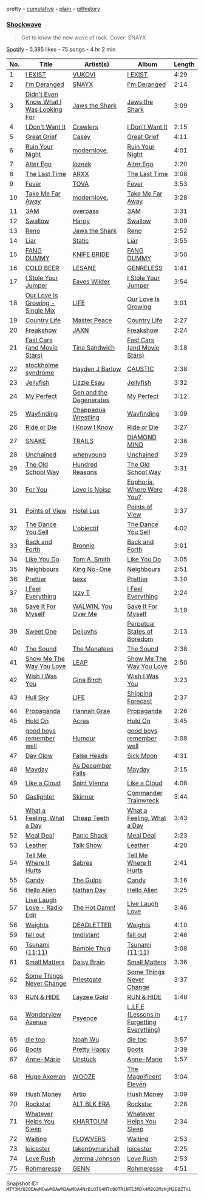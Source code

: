 pretty - [cumulative](/playlists/cumulative/37i9dQZF1DWYlpoS0u7ZOs.md) - [plain](/playlists/plain/37i9dQZF1DWYlpoS0u7ZOs) - [githistory](https://github.githistory.xyz/mackorone/spotify-playlist-archive/blob/main/playlists/plain/37i9dQZF1DWYlpoS0u7ZOs)

### [Shockwave](https://open.spotify.com/playlist/37i9dQZF1DWYlpoS0u7ZOs)

> Get to know the new wave of rock\. Cover: SNAYX

[Spotify](https://open.spotify.com/user/spotify) - 5,385 likes - 75 songs - 4 hr 2 min

| No. | Title | Artist(s) | Album | Length |
|---|---|---|---|---|
| 1 | [I EXIST](https://open.spotify.com/track/3eI62ZWWxkl4LUaBqXvA6Y) | [VUKOVI](https://open.spotify.com/artist/1844Ua6R4gOuH6GLdlR4dt) | [I EXIST](https://open.spotify.com/album/278scJHsCyBRWl94O0C0d5) | 4:29 |
| 2 | [I'm Deranged](https://open.spotify.com/track/1lCS3D0iuE4nLXhXHT2iuq) | [SNAYX](https://open.spotify.com/artist/4kQgsrHUSc9IjuwWP30gf0) | [I'm Deranged](https://open.spotify.com/album/1BUW63sCkPSEKNadYTAAsH) | 2:14 |
| 3 | [Didn't Even Know What I Was Looking For](https://open.spotify.com/track/7hdk9RNXMsXmoASR7TktzG) | [Jaws the Shark](https://open.spotify.com/artist/4aroFthfrYQXH0QJdLUH3S) | [Jaws the Shark](https://open.spotify.com/album/5Qs7fZsUxaY5PqClldAPA5) | 3:09 |
| 4 | [I Don't Want It](https://open.spotify.com/track/2Svk6hoXp983eh8f95Oupd) | [Crawlers](https://open.spotify.com/artist/2xtmoxSauQs0TQFUoHmbfy) | [I Don't Want It](https://open.spotify.com/album/1DW7NqqzHq2QdzoDvB5VXm) | 2:15 |
| 5 | [Great Grief](https://open.spotify.com/track/56gsIFy0ZHmmD9aP8oyW8Y) | [Casey](https://open.spotify.com/artist/7KqVvL7NOdUWyQg2B63cck) | [Great Grief](https://open.spotify.com/album/06tHEFc4lfNhfJaZLEYHD0) | 4:11 |
| 6 | [Ruin Your Night](https://open.spotify.com/track/0gWPthWTDVcV4cBCyuaYxV) | [modernlove.](https://open.spotify.com/artist/2u17Ej1u0JHyRsstmofsrh) | [Ruin Your Night](https://open.spotify.com/album/6kIHeuiJfhPGq6eo68hfqV) | 4:01 |
| 7 | [Alter Ego](https://open.spotify.com/track/1miBcqjGpcoTBcdjnFjJrG) | [lozeak](https://open.spotify.com/artist/0neQuv6AF4kuA82CZcPoAc) | [Alter Ego](https://open.spotify.com/album/0vC6K5RFvqdE2CSpYZQXIz) | 2:20 |
| 8 | [The Last Time](https://open.spotify.com/track/756kOtZrHmoLUCPmVE6kCy) | [ARXX](https://open.spotify.com/artist/1pQ8qfxpuRJKEUFPGrf6Uc) | [The Last Time](https://open.spotify.com/album/0u0yVaTbeGJIKM2EGtwnIy) | 3:08 |
| 9 | [Fever](https://open.spotify.com/track/2OyBO7x26a0J92gicUgie5) | [TOVA](https://open.spotify.com/artist/6xjivjGafHAQaOLI463ZpC) | [Fever](https://open.spotify.com/album/7AIA9j3BcSt4uI3n7uZuQa) | 3:53 |
| 10 | [Take Me Far Away](https://open.spotify.com/track/54JVMQ2UMEKPeizC3aPnVp) | [modernlove.](https://open.spotify.com/artist/2u17Ej1u0JHyRsstmofsrh) | [Take Me Far Away](https://open.spotify.com/album/5r6N4QKpG22l1cFkZoduCY) | 3:28 |
| 11 | [3AM](https://open.spotify.com/track/7q6sN7NKKowCDvPHS0SaCi) | [overpass](https://open.spotify.com/artist/2y3PEaAgTdxYfbyeSXORv8) | [3AM](https://open.spotify.com/album/1Cmfz56eoj4qs3ZMvfvCUx) | 3:31 |
| 12 | [Swallow](https://open.spotify.com/track/0bDFmPqNCXQcfAc3njZszA) | [Harpy](https://open.spotify.com/artist/0fLFfyc0914STFxEyQHZhX) | [Swallow](https://open.spotify.com/album/7hXMo6KNd71w3y7Zd4r134) | 3:09 |
| 13 | [Reno](https://open.spotify.com/track/6NFQr0WZWtlYWm8S45MGkB) | [Jaws the Shark](https://open.spotify.com/artist/4aroFthfrYQXH0QJdLUH3S) | [Reno](https://open.spotify.com/album/4f4MrietRuMCzW9qPw00j3) | 2:52 |
| 14 | [Liar](https://open.spotify.com/track/6M5P7gqhMtgvhgDkNMcn4L) | [Static](https://open.spotify.com/artist/6BwhFZ9G4KMJ2njYMjRtZc) | [Liar](https://open.spotify.com/album/7l8Yu9tPWQsXXeOsMWXioC) | 3:55 |
| 15 | [FANG DUMMY](https://open.spotify.com/track/1l7f2QP8JcJDP0jAyxxjA7) | [KNIFE BRIDE](https://open.spotify.com/artist/34THm21WWzzr69EetTmnVG) | [FANG DUMMY](https://open.spotify.com/album/4qkuZszjUTkx0bVhtiGwMy) | 3:50 |
| 16 | [COLD BEER](https://open.spotify.com/track/5pYO1LrXa4dbO2SxSliUhs) | [LESANE](https://open.spotify.com/artist/57N1gBU2XPgJH1f8UPBW7L) | [GENRELESS](https://open.spotify.com/album/7kTqaUsZea6CxLpvgzRA3E) | 1:41 |
| 17 | [I Stole Your Jumper](https://open.spotify.com/track/5nuROIVvYDED6r0akmIwXT) | [Eaves Wilder](https://open.spotify.com/artist/41NfVLegTOApdhejdXt4jQ) | [I Stole Your Jumper](https://open.spotify.com/album/5NxaINFTcSNBXAiNnacHFM) | 3:54 |
| 18 | [Our Love Is Growing \- Single Mix](https://open.spotify.com/track/1UpFjzn7zBmwtrZgyXL63p) | [LIFE](https://open.spotify.com/artist/2NWimAynlyqVUWD4YnJHlC) | [Our Love Is Growing](https://open.spotify.com/album/00TPwByRL8JEFa9aykOuW5) | 3:01 |
| 19 | [Country Life](https://open.spotify.com/track/5mZJ5BCODAWK22CtWHgJvn) | [Master Peace](https://open.spotify.com/artist/4GNHtO2iEJ09r4JNTlqnO9) | [Country Life](https://open.spotify.com/album/1lPzPrmioCkfZIGLzg2XgT) | 2:27 |
| 20 | [Freakshow](https://open.spotify.com/track/4qG7VJzZS75eZVv6LFnLbM) | [JAXN](https://open.spotify.com/artist/7DwbU77epeOXvBO9xfOmh7) | [Freakshow](https://open.spotify.com/album/2DzI2RSNz6HxgmHJCzwCK6) | 2:24 |
| 21 | [Fast Cars \(and Movie Stars\)](https://open.spotify.com/track/6euhZEz9DZVQMMGvVd7BL0) | [Tina Sandwich](https://open.spotify.com/artist/02OtGA9A0NKICOB9QZ4zc9) | [Fast Cars \(and Movie Stars\)](https://open.spotify.com/album/6CcN98WZ9dueLWi694Nw7K) | 3:18 |
| 22 | [stockholme syndrome](https://open.spotify.com/track/3vBgnkGxNvflZGsNSE2d57) | [Hayden J Barlow](https://open.spotify.com/artist/54QKgqIuwIximWz6A6ZQG2) | [CAUSTIC](https://open.spotify.com/album/6d305ez1t5HUZjXsNUWQRf) | 2:38 |
| 23 | [Jellyfish](https://open.spotify.com/track/5QoAoPROnMerJZXHSdCA6U) | [Lizzie Esau](https://open.spotify.com/artist/3E2PKHxfpNa2R6N3RIpa8S) | [Jellyfish](https://open.spotify.com/album/6h0uAe4jR7ej8bFFl5JNhI) | 3:32 |
| 24 | [My Perfect](https://open.spotify.com/track/4wd0skBSF7oBUOeULBeitG) | [Gen and the Degenerates](https://open.spotify.com/artist/7oEVPoHXaj73ddUCTNlO9E) | [My Perfect](https://open.spotify.com/album/1mcKvwXKx1OIUHBOAuyQl7) | 3:12 |
| 25 | [Wayfinding](https://open.spotify.com/track/1SBkDOflNcFTPGysQJa9gd) | [Chappaqua Wrestling](https://open.spotify.com/artist/5S4qUw22ZF7gTPUEx61SyC) | [Wayfinding](https://open.spotify.com/album/2uKHnwdrCulGi0RdoaJCMl) | 3:09 |
| 26 | [Ride or Die](https://open.spotify.com/track/4GvJcJ8DMdiIZGv07rticR) | [I Know I Know](https://open.spotify.com/artist/2h1bH6yGBBd68pHNoOrPCx) | [Ride or Die](https://open.spotify.com/album/1x1rQfGHANkoaceBGUGb8h) | 3:27 |
| 27 | [SNAKE](https://open.spotify.com/track/17urJ2489co5uLZRxhqas1) | [TRAILS](https://open.spotify.com/artist/4CSX0R9KLs9HkyqLfiraPQ) | [DIAMOND MIND](https://open.spotify.com/album/7rC7pmjIfcoPAH7llevI69) | 2:36 |
| 28 | [Unchained](https://open.spotify.com/track/2CBvjn9Nqxb2zjhKFz6cEV) | [whenyoung](https://open.spotify.com/artist/6IcfYALmhjyW2kJwRNXHJp) | [Unchained](https://open.spotify.com/album/0BelpsRp8VUFESM1zUbq6c) | 3:29 |
| 29 | [The Old School Way](https://open.spotify.com/track/2s03Z86G09dg3K0ogdwcjR) | [Hundred Reasons](https://open.spotify.com/artist/5jcIIICg01zIq8InYieJ5w) | [The Old School Way](https://open.spotify.com/album/0cpDwmTqLL5iqiSCofJb1d) | 3:31 |
| 30 | [For You](https://open.spotify.com/track/0yUymvlfxHWxE62ys8VtbM) | [Love Is Noise](https://open.spotify.com/artist/4qY6XGFQwZubu0oKBJeVki) | [Euphoria, Where Were You?](https://open.spotify.com/album/5F3s345rSD0UJe8IWo3imC) | 4:28 |
| 31 | [Points of View](https://open.spotify.com/track/3RnHVxYDzYHjAXIiSPrxUN) | [Hotel Lux](https://open.spotify.com/artist/6tdX8iW13i9uRwGzyfRFMR) | [Points of View](https://open.spotify.com/album/475DvjXowIrzPg0t6R7Ymk) | 3:37 |
| 32 | [The Dance You Sell](https://open.spotify.com/track/2ccm3ZxZcrlLYJu7KCmyVE) | [L'objectif](https://open.spotify.com/artist/7dB5TtNG9BHNj4QCfS0SQg) | [The Dance You Sell](https://open.spotify.com/album/3eKHyyJnvSmh6U0r0xa5V7) | 4:02 |
| 33 | [Back and Forth](https://open.spotify.com/track/5dn10JRAyRJQ4CwChvH36u) | [Bronnie](https://open.spotify.com/artist/6xAfmpNG113QC08DHcQgv6) | [Back and Forth](https://open.spotify.com/album/2JZWI0ofeqQi0JNaLIGaW5) | 3:01 |
| 34 | [Like You Do](https://open.spotify.com/track/6ZVCjPMf1rHdGrNrdUguIm) | [Tom A\. Smith](https://open.spotify.com/artist/6haZIHZVYI79wKvp6FCFML) | [Like You Do](https://open.spotify.com/album/0v16l7GQAeUKZrFIRSKLSz) | 3:05 |
| 35 | [Neighbours](https://open.spotify.com/track/6PpGAVANQ6CZ5OSIwA3oBj) | [King No\-One](https://open.spotify.com/artist/6hWReUQlQwLTYlmZ1vltRB) | [Neighbours](https://open.spotify.com/album/3udbFrx4tlFGwZEh4CK3HX) | 2:51 |
| 36 | [Prettier](https://open.spotify.com/track/5GS5Na3mniJLdcD92SFrQd) | [bexx](https://open.spotify.com/artist/6tXuCxJODkifV9zdPsA1G6) | [Prettier](https://open.spotify.com/album/2Evdn2clIwpJ3gj4oLyQI4) | 3:10 |
| 37 | [I Feel Everything](https://open.spotify.com/track/3EkSfn6JMfIqCu3coLz1jy) | [Izzy T](https://open.spotify.com/artist/2YoA6qpLPKl5KkGbxlxDMg) | [I Feel Everything](https://open.spotify.com/album/4VRNBtU7RQheZTYLH6QT6m) | 2:24 |
| 38 | [Save It For Myself](https://open.spotify.com/track/5AWQZVceAinzjsCQH50WlX) | [WALWIN](https://open.spotify.com/artist/25I3ONjJhbX1mE62i57djG), [You Over Me](https://open.spotify.com/artist/5se7CBddY96rvFP3oQ6Pim) | [Save It For Myself](https://open.spotify.com/album/5bzfUN9nM3mCr7goLdbrVF) | 3:19 |
| 39 | [Sweet One](https://open.spotify.com/track/2keqxI0IrJUrdBbXpswQpI) | [Deijuvhs](https://open.spotify.com/artist/1pdiVBF8SDDpleSjlNhP8C) | [Perpetual States of Boredom](https://open.spotify.com/album/0d3mjWzH04Ggs8aS2dfZOl) | 2:13 |
| 40 | [The Sound](https://open.spotify.com/track/5wO1dqc1lSpQFFut9auHQC) | [The Manatees](https://open.spotify.com/artist/2cWGltn2fZoaAiIhuQyw5h) | [The Sound](https://open.spotify.com/album/3GJzkSgCqNsm1kiVqwo5SY) | 2:38 |
| 41 | [Show Me The Way You Love](https://open.spotify.com/track/0IlTOMZmU9vAvNGgsaV9TG) | [LEAP](https://open.spotify.com/artist/538iX6YCTybcgzsrjDTrFi) | [Show Me The Way You Love](https://open.spotify.com/album/7vBSj21hnnMEu0TCoisNUx) | 2:50 |
| 42 | [Wish I Was You](https://open.spotify.com/track/1hZ78pAQTniUNnxIes68Jd) | [Gina Birch](https://open.spotify.com/artist/6Uf8GS97rZbMv6vUFKhWft) | [Wish I Was You](https://open.spotify.com/album/3ovvIDsSYjs0Op2SExhzWF) | 3:23 |
| 43 | [Hull Sky](https://open.spotify.com/track/3KTFknLMGHEH7yaxCjDrS7) | [LIFE](https://open.spotify.com/artist/2NWimAynlyqVUWD4YnJHlC) | [Shipping Forecast](https://open.spotify.com/album/4bDVGO2hYS0Hxe07ilSi9x) | 2:37 |
| 44 | [Propaganda](https://open.spotify.com/track/7ySX1sgdBBCzw7WacxCYiS) | [Hannah Grae](https://open.spotify.com/artist/06vyPLBCJLDF8EGgQJEEhV) | [Propaganda](https://open.spotify.com/album/4DypGkmzZGw3chFK6Zh3Pr) | 2:26 |
| 45 | [Hold On](https://open.spotify.com/track/6iGRB390nCX5QKcu3QQVI4) | [Acres](https://open.spotify.com/artist/3y43zXffnLmhyQD1K4QCmD) | [Hold On](https://open.spotify.com/album/6oPA6UqARi3sZqg8ysQ73c) | 3:45 |
| 46 | [good boys remember well](https://open.spotify.com/track/4syzVAkmE49hs9WjY7j0o7) | [Humour](https://open.spotify.com/artist/5ErUNpyxSBAdjZaKlefsUr) | [good boys remember well](https://open.spotify.com/album/1m7ZzHsSp6EqucLAt57O3S) | 3:08 |
| 47 | [Day Glow](https://open.spotify.com/track/6re1o3rJ5vUZ97HqArXQLa) | [False Heads](https://open.spotify.com/artist/2tZaXwpCHEhoVEBQuRI4vu) | [Sick Moon](https://open.spotify.com/album/0dOCttwqrzhoBngWnuwJCd) | 4:31 |
| 48 | [Mayday](https://open.spotify.com/track/1edhPisNI08MF5QlmY7cBa) | [As December Falls](https://open.spotify.com/artist/7Atp614yT56v9XrlqZryzX) | [Mayday](https://open.spotify.com/album/6heLspB3z0lhszKGKwNBfo) | 3:15 |
| 49 | [Like a Cloud](https://open.spotify.com/track/7GoINrNECkHo1jsE0lCfX5) | [Saint Vienna](https://open.spotify.com/artist/5yPSiOQWSlccuKzZAAa8q5) | [Like a Cloud](https://open.spotify.com/album/7KBy1bXPUok1aOrWcCEoqI) | 4:08 |
| 50 | [Gaslighter](https://open.spotify.com/track/0CvJWXoFSiPHYpLiQK1PBf) | [Skinner](https://open.spotify.com/artist/2Se7imfs8bxem8G6oVNABJ) | [Commander Trainwreck](https://open.spotify.com/album/3pgkvZHrpEawDd8GKrG1xu) | 3:44 |
| 51 | [What a Feeling, What a Day](https://open.spotify.com/track/31CVU6BQWYnAUMbBoVuM0c) | [Cheap Teeth](https://open.spotify.com/artist/5xSUCTkvySb5EiUjKQljYe) | [What a Feeling, What a Day](https://open.spotify.com/album/4MnjBxtaHm6gh99JDgBYhC) | 3:43 |
| 52 | [Meal Deal](https://open.spotify.com/track/5qKqepzQPaif5QKoZNsiOU) | [Panic Shack](https://open.spotify.com/artist/26HCuM5PamldoaHII5Ifxc) | [Meal Deal](https://open.spotify.com/album/1vxQHrNWHlXJsKIsozh2UZ) | 2:23 |
| 53 | [Leather](https://open.spotify.com/track/4lj9sAmb00T1JloLEsQaGl) | [Talk Show](https://open.spotify.com/artist/6maphvdwLWb9tIeiFAAaE3) | [Leather](https://open.spotify.com/album/1zomrGI2LeCPKzxfS5eN4x) | 4:20 |
| 54 | [Tell Me Where It Hurts](https://open.spotify.com/track/5XKoMPxmsPtmVnlzwMfsWa) | [Sabres](https://open.spotify.com/artist/1L2pqZASBGASpUsdiQ02qH) | [Tell Me Where It Hurts](https://open.spotify.com/album/0pGYM4iRSukPoGsCZ4w0mr) | 2:41 |
| 55 | [Candy](https://open.spotify.com/track/0p5xMjlOc6Rpm8Y974Kn6H) | [The Gulps](https://open.spotify.com/artist/62HCZvFY4HgJLQb7x6fdLD) | [Candy](https://open.spotify.com/album/69TTf5gGOmechxuZ4AEjsG) | 3:16 |
| 56 | [Hello Alien](https://open.spotify.com/track/4apqIevNZl1POiQccrGWls) | [Nathan Day](https://open.spotify.com/artist/3kEC0PwfYf8pGHiKFQk8OX) | [Hello Alien](https://open.spotify.com/album/0dZ0p4707siTGOUEvr98D5) | 3:25 |
| 57 | [Live Laugh Love \- Radio Edit](https://open.spotify.com/track/5NveRq5V6eSyVX7DiYenLW) | [The Hot Damn!](https://open.spotify.com/artist/06o7ZJaBFxeAzRqonqi7w5) | [Live Laugh Love](https://open.spotify.com/album/0QpxeNDCvP58iDeOcJIoVK) | 3:46 |
| 58 | [Weights](https://open.spotify.com/track/7dLsiya9SPVDn3CuuBpsUv) | [DEADLETTER](https://open.spotify.com/artist/4MfUQ99z2kgMnl9hAwffBx) | [Weights](https://open.spotify.com/album/538vCnG1pNK3jnC1jRd3x4) | 4:10 |
| 59 | [fall out](https://open.spotify.com/track/5tgqhVEHiEocYQy5paevD7) | [tmdistant](https://open.spotify.com/artist/6BJvojHlWWAV9cbJouYPUi) | [fall out](https://open.spotify.com/album/6TR6863vKfyOFsbiKjQtkG) | 2:46 |
| 60 | [Tsunami \(11:11\)](https://open.spotify.com/track/0u4SRuld2zPAnyImNdfMAo) | [Bambie Thug](https://open.spotify.com/artist/6g3orasGcMPn0gwcE3JMAC) | [Tsunami \(11:11\)](https://open.spotify.com/album/1mQwEcEkEfQ5EFW9Q4PpsE) | 3:08 |
| 61 | [Small Matters](https://open.spotify.com/track/4Sk854TnjHO9egHz9VpPQo) | [Daisy Brain](https://open.spotify.com/artist/5WuDKeWph4EKsyy9e56Mz4) | [Small Matters](https://open.spotify.com/album/0ya8cuwKlFlOvFrlgvdD37) | 3:36 |
| 62 | [Some Things Never Change](https://open.spotify.com/track/4clBv8sHZ7gqyH7xhlmCCC) | [Priestgate](https://open.spotify.com/artist/0mhU2f9YqeYcnEW6ynit0i) | [Some Things Never Change](https://open.spotify.com/album/1UQqxMCjWrWBm5oIk79sV4) | 3:37 |
| 63 | [RUN & HIDE](https://open.spotify.com/track/7EFbx9VydYfzHnBBVtZiDc) | [Layzee Gold](https://open.spotify.com/artist/7hcfPgk1kIiXbQFbLwkTwK) | [RUN & HIDE](https://open.spotify.com/album/2r5LYOb2EY3Uvg10ELI5sE) | 1:48 |
| 64 | [Wonderview Avenue](https://open.spotify.com/track/4gatVa46M1UTnwTdKaqJRu) | [Psyence](https://open.spotify.com/artist/7chWLK2BeJ5tEH5VMc5l5b) | [L.I.F.E \(Lessons in Forgetting Everything\)](https://open.spotify.com/album/3KLYGJrlF8iRREMfq5Rf7I) | 4:17 |
| 65 | [die too](https://open.spotify.com/track/3QMtUdoPW6mTsBO4QJ2E2m) | [Noah Wu](https://open.spotify.com/artist/3PJ4eAFMJf98I6dFgeSiQK) | [die too](https://open.spotify.com/album/7Ii8lnvDafBOYK0sv5999g) | 3:57 |
| 66 | [Boots](https://open.spotify.com/track/1NuBaXmaY9sbyPZ1EwwlIw) | [Pretty Happy](https://open.spotify.com/artist/55ID3BZCEsvwergEvrvd0I) | [Boots](https://open.spotify.com/album/0KUAvupvxFSmOAttRQ4nY8) | 3:39 |
| 67 | [Anne\-Marie](https://open.spotify.com/track/11YJcHoDWyNQHifnp4DPXs) | [Unstuck](https://open.spotify.com/artist/7MX0YZHCtTNZ72F5z2tbnP) | [Anne\-Marie](https://open.spotify.com/album/3uq658Scb5P1dZnWWbM500) | 1:57 |
| 68 | [Huge Axeman](https://open.spotify.com/track/68JtByrtk4qcSYCb33Axdg) | [WOOZE](https://open.spotify.com/artist/2whltAXPg8ozoiC9U1knhA) | [The Magnificent Eleven](https://open.spotify.com/album/6Xb7j7pPxSLgMbne3V9dKs) | 3:04 |
| 69 | [Hush Money](https://open.spotify.com/track/0OwTrDrSkklaJW709hjcDP) | [Artio](https://open.spotify.com/artist/0l2QxnR8KJQT4m2Ax8rhh5) | [Hush Money](https://open.spotify.com/album/549SYTY5VnJUTnfxgfa8NO) | 3:09 |
| 70 | [Rockstar](https://open.spotify.com/track/1hiUjws67EtIOAIRVJgrlW) | [ALT BLK ERA](https://open.spotify.com/artist/4FNR2qdCVKGAep4alfgt25) | [Rockstar](https://open.spotify.com/album/4ccThge1HXXsxIKGuXCMlN) | 2:28 |
| 71 | [Whatever Helps You Sleep](https://open.spotify.com/track/54REUcGs6ZgGNe5qV9oiNr) | [KHARTOUM](https://open.spotify.com/artist/4hYvirqM4pHCsklzddaMsM) | [Whatever Helps You Sleep](https://open.spotify.com/album/5mhvUUmhAWAo5niRe6kaAH) | 2:34 |
| 72 | [Waiting](https://open.spotify.com/track/2KMefBHwUJBmP9w2XZKnoa) | [FLOWVERS](https://open.spotify.com/artist/3XoX4Dj24vKTKVNRvlFksP) | [Waiting](https://open.spotify.com/album/2avlwtPBYNGSb08LXQrI9S) | 2:53 |
| 73 | [leicester](https://open.spotify.com/track/6C4rKvQkoyayJYKEOzzEYr) | [takenbymarshall](https://open.spotify.com/artist/0GZXOWGXr9hXvwsbtFmAOV) | [leicester](https://open.spotify.com/album/3TXPpN3KHl3147ERSJvZLH) | 2:25 |
| 74 | [Love Rush](https://open.spotify.com/track/41BpMpEPf3oo81DUoGfw32) | [Jemma Johnson](https://open.spotify.com/artist/7uhRd4COwyCLdMiTXzw7Hq) | [Love Rush](https://open.spotify.com/album/72Q9DnfCrWdrY8A95mXXrr) | 2:53 |
| 75 | [Rohmeresse](https://open.spotify.com/track/1fhdNRoxgELg1nTqC4O011) | [ĠENN](https://open.spotify.com/artist/5mZ836Fy59tOJEcqWfN771) | [Rohmeresse](https://open.spotify.com/album/2LyFQ90jBJrIL5A6tElzLW) | 4:51 |

Snapshot ID: `MTY3MzU2ODAwMCwwMDAwMDAwMDA4NzBiOTQ4NTc0OTRiNTE3MDk4M2Q2MzNjM2E0ZTVi`
